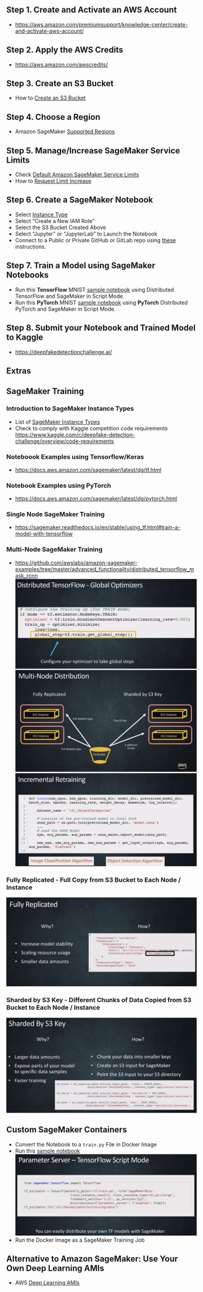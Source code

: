 ## Step 1. Create and Activate an AWS Account
* https://aws.amazon.com/premiumsupport/knowledge-center/create-and-activate-aws-account/ 

## Step 2. Apply the AWS Credits
* https://aws.amazon.com/awscredits/  

## Step 3. Create an S3 Bucket
* How to [Create an S3 Bucket](https://docs.aws.amazon.com/AmazonS3/latest/user-guide/create-bucket.html)

## Step 4. Choose a Region
* Amazon SageMaker [Supported Regions](https://docs.aws.amazon.com/general/latest/gr/rande.html#sagemaker_region)

## Step 5. Manage/Increase SageMaker Service Limits
* Check [Default Amazon SageMaker Service Limits](https://docs.aws.amazon.com/general/latest/gr/sagemaker.html#limits_sagemaker)
* How to [Request Limit Increase](https://docs.aws.amazon.com/servicequotas/latest/userguide/request-quota-increase.html)

## Step 6. Create a SageMaker Notebook
* Select [Instance Type](https://aws.amazon.com/sagemaker/pricing/instance-types/)
* Select “Create a New IAM Role”
* Select the S3 Bucket Created Above
* Select “Jupyter” or “JupyterLab” to Launch the Notebook
* Connect to a Public or Private GitHub or GitLab repo using [these](https://aws.amazon.com/blogs/machine-learning/amazon-sagemaker-notebooks-now-support-git-integration-for-increased-persistence-collaboration-and-reproducibility/) instructions.

## Step 7. Train a Model using SageMaker Notebooks
* Run this **TensorFlow** MNIST [sample notebook](tensorflow/) using Distributed TensorFlow and SageMaker in Script Mode.
* Run this **PyTorch** MNIST [sample notebook](pytorch/) using **PyTorch** Distributed PyTorch and SageMaker in Script Mode.

## Step 8. Submit your Notebook and Trained Model to Kaggle
* https://deepfakedetectionchallenge.ai/

## Extras
## SageMaker Training
### Introduction to SageMaker Instance Types
* List of [SageMaker Instance Types](https://aws.amazon.com/sagemaker/pricing/instance-types/)
* Check to comply with Kaggle competition code requirements https://www.kaggle.com/c/deepfake-detection-challenge/overview/code-requirements

### Noteboook Examples using Tensorflow/Keras
* https://docs.aws.amazon.com/sagemaker/latest/dg/tf.html

### Notebook Examples using PyTorch
* https://docs.aws.amazon.com/sagemaker/latest/dg/pytorch.html

### Single Node SageMaker Training
* https://sagemaker.readthedocs.io/en/stable/using_tf.html#train-a-model-with-tensorflow

### Multi-Node SageMaker Training
* https://github.com/awslabs/amazon-sagemaker-examples/tree/master/advanced_functionality/distributed_tensorflow_mask_rcnn
![Distributed Tensorflow](img/distributed_tf.png)
![Multi Node Distribution](img/multi_node.png)
![Incremental Retraining](img/incremental_retraining.png)

### Fully Replicated - Full Copy from S3 Bucket to Each Node / Instance
![Fully Replicated Data](img/fully_replicated.png)

### Sharded by S3 Key - Different Chunks of Data Copied from S3 Bucket to Each Node / Instance
![Sharded by S3 key](img/sharded_s3.png)

## Custom SageMaker Containers 
* Convert the Notebook to a `train.py` File in Docker Image
* Run this [sample notebook](examples/custom-sagemaker-container/notebook.ipynb)
![Parameter Server](img/parameter_server.png)
* Run the Docker Image as a SageMaker Training Job

## Alternative to Amazon SageMaker: Use Your Own Deep Learning AMIs
* AWS [Deep Learning AMIs](https://docs.aws.amazon.com/dlami/latest/devguide/what-is-dlami.html)
